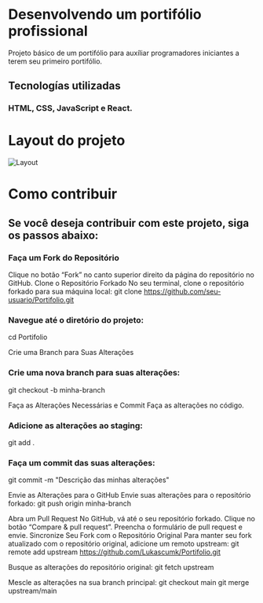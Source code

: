 # Desenvolvendo um portifólio profissional

Projeto básico de um portifólio para auxíliar programadores iniciantes a terem seu primeiro portifólio.

## Tecnologías utilizadas 
### HTML, CSS, JavaScript e React.



# Layout do projeto
![Layout](public/layout.png)


# Como contribuir

## Se você deseja contribuir com este projeto, siga os passos abaixo:

### Faça um Fork do Repositório
Clique no botão “Fork” no canto superior direito da página do repositório no GitHub.
Clone o Repositório Forkado
No seu terminal, clone o repositório forkado para sua máquina local:
git clone https://github.com/seu-usuario/Portifolio.git

### Navegue até o diretório do projeto:
cd Portifolio

Crie uma Branch para Suas Alterações

### Crie uma nova branch para suas alterações:
git checkout -b minha-branch

Faça as Alterações Necessárias e Commit
Faça as alterações no código.
 
### Adicione as alterações ao staging:
git add .

### Faça um commit das suas alterações:
git commit -m "Descrição das minhas alterações"

Envie as Alterações para o GitHub
Envie suas alterações para o repositório forkado:
git push origin minha-branch

Abra um Pull Request
No GitHub, vá até o seu repositório forkado.
Clique no botão “Compare & pull request”.
Preencha o formulário de pull request e envie.
Sincronize Seu Fork com o Repositório Original
Para manter seu fork atualizado com o repositório original, adicione um remoto upstream:
git remote add upstream https://github.com/Lukascumk/Portifolio.git

Busque as alterações do repositório original:
git fetch upstream

Mescle as alterações na sua branch principal:
git checkout main
git merge upstream/main
